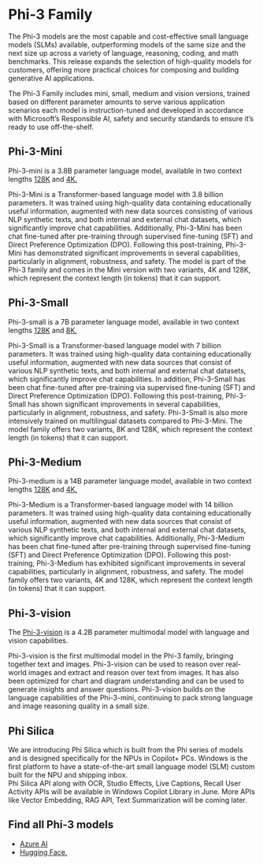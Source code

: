 # **Phi-3 Family**


The Phi-3 models are the most capable and cost-effective small language models (SLMs) available, outperforming models of the same size and the next size up across a variety of language, reasoning, coding, and math benchmarks. This release expands the selection of high-quality models for customers, offering more practical choices for composing and building generative AI applications.

The Phi-3 Family includes mini, small, medium and vision versions, trained based on different parameter amounts to serve various application scenarios each model is instruction-tuned and developed in accordance with Microsoft’s Responsible AI, safety and security standards to ensure it’s ready to use off-the-shelf.

## **Phi-3-Mini**

Phi-3-mini is a 3.8B parameter language model, available in two context lengths [128K](https://aka.ms/phi3-mini-128k-azure-ai) and [4K.](https://aka.ms/phi3-mini-4k-azure-ai)  

Phi-3-Mini is a Transformer-based language model with 3.8 billion parameters. It was trained using high-quality data containing educationally useful information, augmented with new data sources consisting of various NLP synthetic texts, and both internal and external chat datasets, which significantly improve chat capabilities. Additionally, Phi-3-Mini has been chat fine-tuned after pre-training through supervised fine-tuning (SFT) and Direct Preference Optimization (DPO). Following this post-training, Phi-3-Mini has demonstrated significant improvements in several capabilities, particularly in alignment, robustness, and safety. The model is part of the Phi-3 family and comes in the Mini version with two variants, 4K and 128K, which represent the context length (in tokens) that it can support.

## **Phi-3-Small**

Phi-3-small is a 7B parameter language model, available in two context lengths [128K](https://aka.ms/phi3-small-128k-azure-ai) and [8K.](https://aka.ms/phi3-small-8k-azure-ai)

Phi-3-Small is a Transformer-based language model with 7 billion parameters. It was trained using high-quality data containing educationally useful information, augmented with new data sources that consist of various NLP synthetic texts, and both internal and external chat datasets, which significantly improve chat capabilities. In addition, Phi-3-Small has been chat fine-tuned after pre-training via supervised fine-tuning (SFT) and Direct Preference Optimization (DPO). Following this post-training, Phi-3-Small has shown significant improvements in several capabilities, particularly in alignment, robustness, and safety. Phi-3-Small is also more intensively trained on multilingual datasets compared to Phi-3-Mini. The model family offers two variants, 8K and 128K, which represent the context length (in tokens) that it can support.

## **Phi-3-Medium**

Phi-3-medium is a 14B parameter language model, available in two context lengths [128K](https://aka.ms/phi3-medium-128k-azure-ai) and [4K.](https://aka.ms/phi3-medium-4k-azure-ai)

Phi-3-Medium is a Transformer-based language model with 14 billion parameters. It was trained using high-quality data containing educationally useful information, augmented with new data sources that consist of various NLP synthetic texts, and both internal and external chat datasets, which significantly improve chat capabilities. Additionally, Phi-3-Medium has been chat fine-tuned after pre-training through supervised fine-tuning (SFT) and Direct Preference Optimization (DPO). Following this post-training, Phi-3-Medium has exhibited significant improvements in several capabilities, particularly in alignment, robustness, and safety. The model family offers two variants, 4K and 128K, which represent the context length (in tokens) that it can support.

## **Phi-3-vision**

The [Phi-3-vision](https://aka.ms/phi3-vision-128k-azure-ai) is a 4.2B parameter multimodal model with language and vision capabilities.  

Phi-3-vision is the first multimodal model in the Phi-3 family, bringing together text and images. Phi-3-vision can be used to reason over real-world images and extract and reason over text from images. It has also been optimized for chart and diagram understanding and can be used to generate insights and answer questions. Phi-3-vision builds on the language capabilities of the Phi-3-mini, continuing to pack strong language and image reasoning quality in a small size.  

## **Phi Silica**
We are introducing Phi Silica which is built from the Phi series of models and is designed specifically for the NPUs in Copilot+ PCs. Windows is the first platform to have a state-of-the-art small language model (SLM) custom built for the NPU and shipping inbox.   
Phi Silica API along with OCR, Studio Effects, Live Captions, Recall User Activity APIs will be available in Windows Copilot Library in June. More APIs like Vector Embedding, RAG API, Text Summarization will be coming later. 

## **Find all Phi-3 models** 

- [Azure AI](https://aka.ms/phi3-azure-ai) 
- [Hugging Face.](https://aka.ms/phi3-hf) 

 
